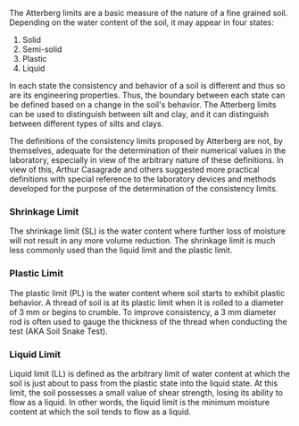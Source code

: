 The Atterberg limits are a basic measure of the nature of a fine grained soil. Depending on the water content of the soil, it may appear in four states: 
1. Solid
2. Semi-solid
3. Plastic 
4. Liquid

In each state the consistency and behavior of a soil is different and thus so are its engineering properties. Thus, the boundary between each state can be defined based on a change in the soil's behavior. The Atterberg limits can be used to distinguish between silt and clay, and it can distinguish between different types of silts and clays. 

The definitions of the consistency limits proposed by Atterberg are not, by themselves, adequate for the determination of their numerical values in the laboratory, especially in view of the arbitrary nature of these definitions. In view of this, Arthur Casagrade and others suggested more practical definitions with special reference to the laboratory devices and methods developed for the purpose of the determination of the consistency limits.

### Shrinkage Limit
The shrinkage limit (SL) is the water content where further loss of moisture will not result in any more volume reduction. The shrinkage limit is much less commonly used than the liquid limit and the plastic limit.

### Plastic Limit
The plastic limit (PL) is the water content where soil starts to exhibit plastic behavior. A thread of soil is at its plastic limit when it is rolled to a diameter of 3 mm or begins to crumble. To improve consistency, a 3 mm diameter rod is often used to gauge the thickness of the thread when conducting the test (AKA Soil Snake Test).

### Liquid Limit 
Liquid limit (LL) is defined as the arbitrary limit of water content at which the soil is just about to pass from the plastic state into the liquid state. At this limit, the soil possesses a small value of shear strength, losing its ability to flow as a liquid. In other words, the liquid limit is the minimum moisture content at which the soil tends to flow as a liquid.
